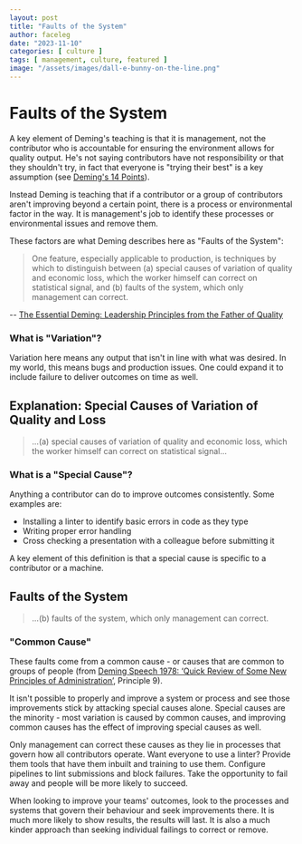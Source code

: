 ```yaml
---
layout: post
title: "Faults of the System"
author: faceleg
date: "2023-11-10"
categories: [ culture ]
tags: [ management, culture, featured ]
image: "/assets/images/dall-e-bunny-on-the-line.png"
---
```


# Faults of the System

A key element of Deming's teaching is that it is management, not the contributor who is accountable for ensuring the
environment allows for quality output. He's not saying contributors have not responsibility or that they shouldn't try,
            in fact that everyone is "trying their best" is a key assumption (see [Deming's 14 Points](/deming-14-points/)).

Instead Deming is teaching that if a contributor or a group of contributors aren't improving beyond a certain point,
        there is a process or environmental factor in the way. It is management's job to identify these processes or
        environmental issues and remove them.

These factors are what Deming describes here as "Faults of the System":

> One feature, especially applicable to production, is techniques by which to distinguish between (a) special causes of variation of quality and economic loss, which the worker himself can correct on statistical signal, and (b) faults of the system, which only management can correct.

-- [The Essential Deming: Leadership Principles from the Father of Quality](https://learning.oreilly.com/library/view/-/9780071790222/ch01.html)
### What is "Variation"?

Variation here means any output that isn't in line with what was desired. In my world, this means bugs and production issues. One could expand it to include failure to deliver outcomes on time as well.

## Explanation: Special Causes of Variation of Quality and Loss

> ...(a) special causes of variation of quality and economic loss, which the worker himself can correct on statistical signal...

### What is a "Special Cause"?

Anything a contributor can do to improve outcomes consistently. Some examples are: 

 * Installing a linter to identify basic errors in code as they type
 * Writing proper error handling
 * Cross checking a presentation with a colleague before submitting it

A key element of this definition is that a special cause is specific to a contributor or a machine.

## Faults of the System

> ...(b) faults of the system, which only management can correct.

### "Common Cause"

These faults come from a common cause - or causes that are common to groups of people (from [Deming Speech 1978: ‘Quick Review of Some New Principles of Administration’](https://www.qualitydigest.com/inside/management-article/deming-speech-1978-quick-review-some-new-principles-administration-112421), Principle 9).

It isn't possible to properly and improve a system or process and see those improvements stick by attacking special causes alone. Special causes are the minority - most variation is caused by common causes, and improving common causes has the effect of improving special causes as well.

Only management can correct these causes as they lie in processes that govern how all contributors operate. Want everyone to use a linter? Provide them tools that have them inbuilt and training to use them. Configure pipelines to lint submissions and block failures. Take the opportunity to fail away and people will be more likely to succeed.

When looking to improve your teams' outcomes, look to the processes and systems that govern their behaviour and seek improvements there. It is much more likely to show results, the results will last. It is also a much kinder approach than seeking individual failings to correct or remove.
